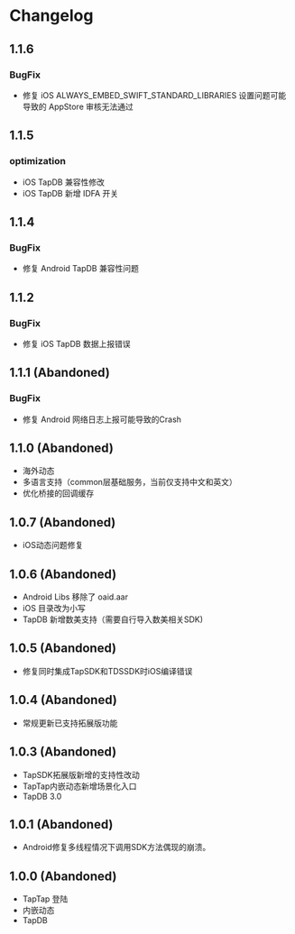 # Changelog
## 1.1.6

### BugFix

* 修复 iOS ALWAYS_EMBED_SWIFT_STANDARD_LIBRARIES 设置问题可能导致的 AppStore 审核无法通过

## 1.1.5

### optimization

- iOS TapDB 兼容性修改
- iOS TapDB 新增 IDFA 开关

## 1.1.4

### BugFix

- 修复 Android TapDB 兼容性问题

## 1.1.2

### BugFix

- 修复 iOS TapDB 数据上报错误

## 1.1.1 (Abandoned)

### BugFix

- 修复 Android 网络日志上报可能导致的Crash

## 1.1.0 (Abandoned)

- 海外动态
- 多语言支持（common层基础服务，当前仅支持中文和英文）
- 优化桥接的回调缓存

## 1.0.7 (Abandoned)

- iOS动态问题修复

## 1.0.6 (Abandoned)

- Android Libs 移除了 oaid.aar
- iOS 目录改为小写
- TapDB 新增数美支持（需要自行导入数美相关SDK)

## 1.0.5 (Abandoned)

 - 修复同时集成TapSDK和TDSSDK时iOS编译错误

 ## 1.0.4 (Abandoned)

 - 常规更新已支持拓展版功能

 ## 1.0.3 (Abandoned)

 - TapSDK拓展版新增的支持性改动
 - TapTap内嵌动态新增场景化入口
 - TapDB 3.0

 ## 1.0.1 (Abandoned)

 - Android修复多线程情况下调用SDK方法偶现的崩溃。

 ## 1.0.0 (Abandoned)

 - TapTap 登陆
 - 内嵌动态
 - TapDB